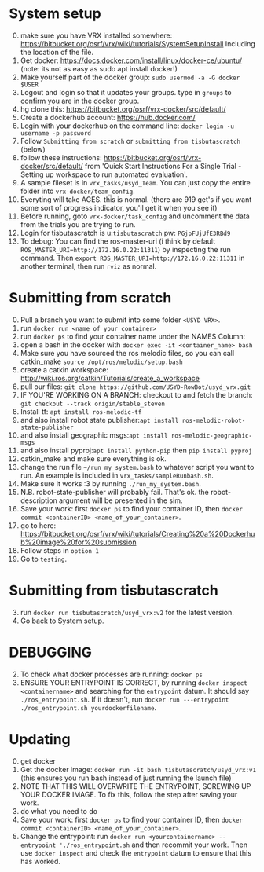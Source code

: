 # System setup
0. make sure you have VRX installed somewhere: https://bitbucket.org/osrf/vrx/wiki/tutorials/SystemSetupInstall Including the location of the file.
0. Get docker: https://docs.docker.com/install/linux/docker-ce/ubuntu/ (note: its not as easy as sudo apt install docker!)
1. Make yourself part of the docker group: `sudo usermod -a -G docker $USER`
2. Logout and login so that it updates your groups. type in `groups` to confirm you are in the docker group.
3. hg clone this: https://bitbucket.org/osrf/vrx-docker/src/default/
4. Create a dockerhub account: https://hub.docker.com/
4. Login with your dockerhub on the command line: `docker login -u username -p password`
4. Follow `Submitting from scratch` or `submitting from tisbutascratch` (below)
5. follow these instructions: https://bitbucket.org/osrf/vrx-docker/src/default/ from 'Quick Start Instructions For a Single Trial -  Setting up workspace to run automated evaluation'.
6. A sample fileset is in `vrx_tasks/usyd_Team`. You can just copy the entire folder into `vrx-docker/team_config`.
7. Everyting will take AGES. this is normal. (there are 919 get's if you want some sort of progress indicator, you'll get it when you see it)
8. Before running, goto `vrx-docker/task_config` and uncomment the data from the trials you are trying to run.
9. Login for tisbutascratch is u:`tisbutascratch` pw: `PGjpFUjUfE3RBd9`
10. To debug: You can find the ros-master-uri (i think by default `ROS_MASTER_URI=http://172.16.0.22:11311`) by inspecting the run command. Then `export ROS_MASTER_URI=http://172.16.0.22:11311` in another terminal, then run `rviz` as normal.

# Submitting from scratch
0. Pull a branch you want to submit into some folder `<USYD VRX>`.
3. run `docker run <name_of_your_container>`
4. run `docker ps` to find your container name under the NAMES Column:
5. open a bash in the docker with `docker exec -it <container_name> bash`
6. Make sure you have sourced the ros melodic files, so you can call catkin_make `source /opt/ros/melodic/setup.bash`
6. create a catkin workspace: http://wiki.ros.org/catkin/Tutorials/create_a_workspace 
7. pull our files: `git clone https://github.com/USYD-RowBot/usyd_vrx.git`
8. IF YOU'RE WORKING ON A BRANCH: checkout to and fetch the branch: `git checkout --track origin/stable_steven`
9. Install tf: `apt install ros-melodic-tf` 
10. and also install robot state publisher:`apt install ros-melodic-robot-state-publisher`
10. and also install geographic msgs:`apt install ros-melodic-geographic-msgs`
10. and also install pyproj:`apt install python-pip` then `pip install pyproj`
10. catkin_make and make sure everything is ok.
11. change the run file `~/run_my_system.bash` to whatever script you want to run. An example is included in `vrx_tasks/sampleRunbash.sh`.
12. Make sure it works :3 by running `./run_my_system.bash`.
12. N.B. robot-state-publisher will probably fail. That's ok. the robot-description argument will be presented in the sim.
12. Save your work: first `docker ps` to find your container ID, then `docker commit <containerID> <name_of_your_container>`.
3. go to here: https://bitbucket.org/osrf/vrx/wiki/tutorials/Creating%20a%20Dockerhub%20image%20for%20submission
4. Follow steps in `option 1`
5. Go to `testing`.

# Submitting from tisbutascratch
3. run `docker run tisbutascratch/usyd_vrx:v2` for the latest version.
5. Go back to System setup.

# DEBUGGING
2. To check what docker processes are running: `docker ps`
2. ENSURE YOUR ENTRYPOINT IS CORRECT, by running `docker inspect <containername>` and searching for the `entrypoint` datum. It should say `./ros_entrypoint.sh`. If it doesn't, run `docker run ---entrypoint ./ros_entrypoint.sh yourdockerfilename`.


# Updating
0. get docker
1. Get the docker image: `docker run -it bash tisbutascratch/usyd_vrx:v1` (this ensures you run bash instead of just running the launch file)
2. NOTE THAT THIS WILL OVERWRITE THE ENTRYPOINT, SCREWING UP YOUR DOCKER IMAGE. To fix this, follow the step after saving your work.
2. do what you need to do
3. Save your work: first `docker ps` to find your container ID, then `docker commit <containerID> <name_of_your_container>`.
4. Change the entrypoint: run `docker run <yourcontainername> --entrypoint './ros_entrypoint.sh` and then recommit your work. Then use `docker inspect` and check the `entrypoint` datum to ensure that this has worked.

